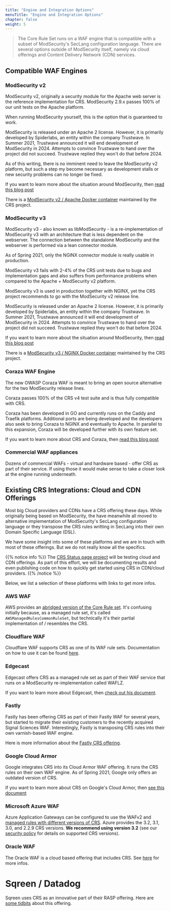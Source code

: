 ```yaml
---
title: "Engine and Integration Options"
menuTitle: "Engine and Integration Options"
chapter: false
weight: 5
---
```


> The Core Rule Set runs on a WAF engine that is compatible with a subset of ModSecurity's SecLang configuration language. There are several options outside of ModSecurity itself, namely via cloud offerings and Content Delivery Network (CDN) services.

## Compatible WAF Engines

### ModSecurity v2

ModSecurity v2, originally a security module for the Apache web server is the reference implementation for CRS. ModSecurity 2.9.x passes 100% of our unit tests on the Apache platform.

When running ModSecurity yourself, this is the option that is guaranteed to work.

ModSecurity is released under an Apache 2 license. However, it is primarily developed by Spiderlabs, an entity within the company Trustwave. In Summer 2021, Trustwave announced it will end development of ModSecurity in 2024. Attempts to convince Trustwave to hand over the project did not succeed. Trustwave replied they won't do that before 2024.

As of this writing, there is no imminent need to leave the ModSecurity v2 platform, but such a step my become necessary as development stalls or new security problems can no longer be fixed.

If you want to learn more about the situation around ModSecurity, then [read this blog post](https://coreruleset.org/20211222/talking-about-modsecurity-and-the-new-coraza-waf/)

There is a [ModSecurity v2 / Apache Docker container](https://github.com/coreruleset/modsecurity-crs-docker) maintained by the CRS project.

### ModSecurity v3

ModSecurity v3 - also known as libModSecurity - is a re-implementation of ModSecurity v3 with an architecture that is less dependent on the webserver. The connection between the standalone ModSecurity and the webserver is performed via a lean connector module.

As of Spring 2021, only the NGINX connector module is really usable in production.

ModSecurity v3 fails with 2-4% of the CRS unit tests due to bugs and implementation gaps and also suffers from performance problems when compared to the Apache + ModSecurity v2 platform.

ModSecurity v3 is used in production together with NGINX, yet the CRS project recommends to go with the ModSecurity v2 release line.

ModSecurity is released under an Apache 2 license. However, it is primarily developed by Spiderlabs, an entity within the company Trustwave. In Summer 2021, Trustwave announced it will end development of ModSecurity in 2024. Attempts to convince Trustwave to hand over the project did not succeed. Trustwave replied they won't do that before 2024.

If you want to learn more about the situation around ModSecurity, then [read this blog post](https://coreruleset.org/20211222/talking-about-modsecurity-and-the-new-coraza-waf/)

There is a [ModSecurity v3 / NGINX Docker container](https://github.com/coreruleset/modsecurity-crs-docker) maintained by the CRS project.

### Coraza WAF Engine

The new OWASP Coraza WAF is meant to bring an open source alternative for the two ModSecurity release lines.

Coraza passes 100% of the CRS v4 test suite and is thus fully compatible with CRS.

Coraza has been developed in GO and currently runs on the Caddy and Traefik platforms. Additional ports are being developed and the developers also seek to bring Coraza to NGINX and eventually to Apache. In parallel to this expansion, Coraza will be developed further with its own feature set.

If you want to learn more about CRS and Coraza, then [read this blog post](https://coreruleset.org/20211222/talking-about-modsecurity-and-the-new-coraza-waf/)

### Commercial WAF appliances

Dozens of commercial WAFs - virtual and hardware based - offer CRS as part of their service. If using those it would make sense to take a closer look at the engine running underneath.

## Existing CRS Integrations: Cloud and CDN Offerings

Most big Cloud providers and CDNs have a CRS offering these days. While originally being based on ModSecurity, the have meanwhile all moved to alternative implementation of ModSecurity's SecLang configuration language or they transpose the CRS rules writting in SecLang into their own Domain Specific Language (DSL).

We have some insight into some of these platforms and we are in touch with most of these offerings. But we do not really know all the specifics.

{{% notice info %}}
The [CRS Status page project](https://github.com/coreruleset/coreruleset/wiki/DevRetreat21StatusPage) will be testing cloud and CDN offerings. As part of this effort, we will be documenting results and even publishing code on how to quickly get started using CRS in CDN/cloud providers.
{{% /notice %}}

Below, we list a selection of these platforms with links to get more infos.

### AWS WAF

AWS provides an [abridged version of the Core Rule set](https://docs.aws.amazon.com/waf/latest/developerguide/aws-managed-rule-groups-baseline.html). It's confusing initially because, as a managed rule set, it's called `AWSManagedRulesCommonRuleSet`, but technically it's their partial implementation of / resembles the CRS.

### Cloudflare WAF

Cloudflare WAF supports CRS as one of its WAF rule sets. Documentation on how to use it can be found [here](https://developers.cloudflare.com/waf/managed-rulesets/owasp-core-ruleset/).


### Edgecast

Edgecast offers CRS as a managed rule set as part of their WAF service that runs on a ModSecurity re-implementation called WAFLZ.

If you want to learn more about Edgecast, then [check out his document](https://docs.edgecast.com/cdn/Content/Web-Security/Managed-Rules.htm#RuleSet).

### Fastly

Fastly has been offering CRS as part of their Fastly WAF for several years, but started to migrate their existing customers to the recently acquired Signal Sciences WAF. Interestingly, Fastly is transposing CRS rules into their own varnish-based WAF engine.

Here is more information about the [Fastly CRS offering](https://docs.fastly.com/en/guides/fastly-waf-rule-set-updates-maintenance-legacy).

### Google Cloud Armor

Google integrates CRS into its Cloud Armor WAF offering. It runs the CRS rules on their own WAF engine. As of Spring 2021, Google only offers an outdated version of CRS.

If you want to learn more about CRS on Google's Cloud Armor, then [see this document](https://cloud.google.com/armor/docs/rule-tuning)

### Microsoft Azure WAF

Azure Application Gateways can be configured to use the WAFv2 and [managed rules with different versions of CRS](https://docs.microsoft.com/en-us/azure/web-application-firewall/ag/application-gateway-crs-rulegroups-rules). Azure provides the 3.2, 3.1, 3.0, and 2.2.9 CRS versions. **We recommend using version 3.2** (see our [security policy](https://github.com/coreruleset/coreruleset/blob/v3.4/dev/SECURITY.md) for details on supported CRS versions).


### Oracle WAF

The Oracle WAF is a cloud based offering that includes CRS. See [here](https://docs.oracle.com/en-us/iaas/Content/WAF/Concepts/waftuning.htm) for more infos.

# Sqreen / Datadog

Sqreen uses CRS as an innovative part of their RASP offering. Here are [some tidbits](https://blog.sqreen.com/sqreen-october-release/) about this offering.
